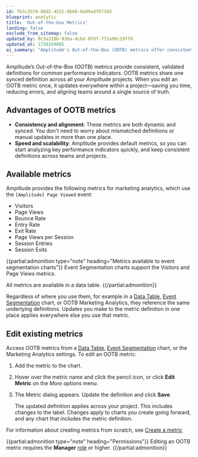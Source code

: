 ```yaml
---
id: fb3c2b70-88d2-4521-8b60-6e09adf673dd
blueprint: analytic
title: 'Out-of-the-box Metrics'
landing: false
exclude_from_sitemap: false
updated_by: 0c3a318b-936a-4cbd-8fdf-771a90c297f0
updated_at: 1738269005
ai_summary: "Amplitude's Out-of-the-Box (OOTB) metrics offer consistent, shared definitions for common performance indicators across your projects. Editing once updates everywhere, saving time and ensuring alignment. Advantages include consistency, speed, and scalability. Available metrics cover marketing analytics like Visitors, Page Views, and more. These metrics can be used in Data Tables, Event Segmentation charts, or OOTB Marketing Analytics with the same definitions. You can edit these metrics easily by adding them to a chart, updating the definition, and saving changes. Editing OOTB metrics requires a Manager role or higher."
---
```

Amplitude’s Out-of-the-Box (OOTB) metrics provide consistent, validated definitions for common performance indicators. OOTB metrics share one synced definition across all your Amplitude projects. When you edit an OOTB metric once, it updates everywhere within a project—saving you time, reducing errors, and aligning teams around a single source of truth.

## Advantages of OOTB metrics

* **Consistency and alignment**: These metrics are both dynamic and synced. You don't need to worry about mismatched definitions or manual updates in more than one place.
* **Speed and scalability**: Amplitude provides default metrics, so you can start analyzing key performance indicators quickly, and keep consistent definitions across teams and projects.

## Available metrics

Amplitude provides the following metrics for marketing analytics, which use the `[Amplitude] Page Viewed` event:

* Visitors
* Page Views
* Bounce Rate
* Entry Rate
* Exit Rate
* Page Views per Session
* Session Entries
* Session Exits

{{partial:admonition type="note" heading="Metrics available to event segmentation charts"}}
Event Segmentation charts support the Visitors and Page Views metrics.

All metrics are available in a data table.
{{/partial:admonition}}

Regardless of where you use them, for example in a [Data Table](docs/analytics/charts/data-tables), [Event Segmentation](/docs/analytics/charts/event-segmentation) chart, or OOTB Marketing Analytics, they reference the same underlying definitions. Updates you make to the metric definition in one place applies everywhere else you use that metric.

## Edit existing metrics

Access OOTB metrics from a [Data Table](docs/analytics/charts/data-tables), [Event Segmentation](/docs/analytics/charts/event-segmentation) chart, or the Marketing Analytics settings. To edit an OOTB metric:

1. Add the metric to the chart.
2. Hover over the metric name and click the pencil icon, or click **Edit Metric** on the *More options* menu.
3. The Metric dialog appears. Update the definition and click **Save**.

   The updated definition applies across your project. This includes changes to the label. Changes apply to charts you create going forward, and any chart that includes the metric definition.

For information about creating metrics from scratch, see [Create a metric](/docs/analytics/charts/data-tables/data-tables-create-metric)

{{partial:admonition type="note" heading="Permissions"}}
Editing an OOTB metric requires the **Manager** [role](/docs/admin/account-management/user-roles-permissions) or higher.
{{/partial:admonition}}
